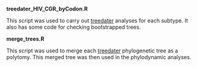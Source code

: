 **treedater_HIV_CGR_byCodon.R**

This script was used to carry out [treedater](https://github.com/emvolz/treedater) analyses for each subtype. It also has some code for checking bootstrapped trees.

**merge_trees.R**

This script was used to merge each [treedater](https://github.com/emvolz/treedater) phylogenetic tree as a polytomy. This merged tree was then used in the phylodynamic analyses.
